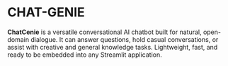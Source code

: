 # CHAT-GENIE
**ChatCenie** is a versatile conversational AI chatbot built for natural, open-domain dialogue.   It can answer questions, hold casual conversations, or assist with creative and general knowledge tasks.   Lightweight, fast, and ready to be embedded into any Streamlit application.
